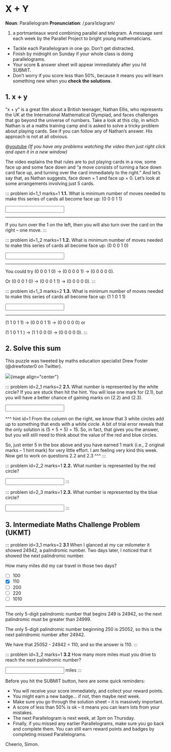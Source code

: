 # X + Y

<div class="dictionary">

__Noun__: Parallelogram
__Pronunciation__: /ˌparəˈlɛləɡram/

1. a portmanteaux word combining parallel and telegram. A message sent each
week by the Parallel Project to bright young mathematicians.

</div>

*	Tackle each Parallelogram in one go. Don’t get distracted.
*	Finish by midnight on Sunday if your whole class is doing parallelograms.
*	Your score & answer sheet will appear immediately after you hit SUBMIT.
*	Don’t worry if you score less than 50%, because it means you will learn something new when you __check the solutions__.


## 1. x + y

“x + y” is a great film about a British teenager, Nathan Ellis, who represents the UK at the International Mathematical Olympiad, and faces challenges that go beyond the universe of numbers. Take a look at this clip, in which Nathan is at a maths training camp and is asked to solve a tricky problem about playing cards. See if you can follow any of Nathan’s answer. His approach is not at all obvious.

@[youtube](mYAahN1G8Y8?rel=0) _(If you have any problems watching the video then just right click and open it in a new window)_

The video explains the that rules are to put playing cards in a row, some face up and some face down and “a move consists of turning a face down card face up, and turning over the card immediately to the right.” And let’s say that, as Nathan suggests, face down = 1 and face up = 0. Let’s look at some arrangements involving just 5 cards.

::: problem id=1_1 marks=1
__1.1.__ What is minimum number of moves needed to make this series of cards all become face up: (0 0 0 1 1)

<input type="number" solution="1"/>

---

If you turn over the 1 on the left, then you will also turn over the card on the right – one move.
:::

::: problem id=1_2 marks=1
__1.2.__ What is minimum number of moves needed to make this series of cards all become face up: (0 0 0 1 0)

<input type="number" solution="2"/>

---

You could try (0 0 0 1 0) → (0 0 0 0 1) → (0 0 0 0 0).

Or (0 0 0 1 0) → (0 0 0 1 1) → (0 0 0 0 0).
:::

::: problem id=1_3 marks=2
__1.3.__ What is minimum number of moves needed to make this series of cards all become face up: (1 1 0 1 1)

<input type="number" solution="2"/>

---

(1 1 0 1 1) → (0 0 0 1 1) → (0 0 0 0 0) or

(1 1 0 1 1 ) → (1 1 0 0 0) → (0 0 0 0 0).
:::


## 2. Solve this sum

This puzzle was tweeted by maths education specialist Drew Foster (@drewfoster0 on Twitter).

![](/resources/9-07-x-y/2-question.jpg){image align="center"}

::: problem id=2_1 marks=2
__2.1.__ What number is represented by the white circle? If you are stuck then hit the hint. You will lose one mark for (2.1), but you will have a better chance of gaining marks on (2.2) and (2.3).

<input type="number" solution="5"/>

^^^ hint id=1
From the column on the right, we know that 3 white circles add up to something that ends with a white circle. A bit of trial error reveals that the only solution is (5 + 5 + 5) = 15. So, in fact, that gives you the answer, but you will still need to think about the value of the red and blue circles.

So, just enter 5 in the box above and you have earned 1 mark (i.e., 2 original marks – 1 hint mark) for very little effort. I am feeling very kind this week. Now get to work on questions 2.2 and 2.3
^^^
:::

::: problem id=2_2 marks=1
__2.2.__ What number is represented by the red circle?

<input type="number" solution="8"/>
:::

::: problem id=2_3 marks=1
__2.3.__ What number is represented by the blue circle?

<input type="number" solution="1"/>
:::


## 3.	Intermediate Maths Challenge Problem (UKMT)
<!--- (2011) Q6 --->

::: problem id=3_1 marks=2
__3.1__ When I glanced at my car milometer it showed 24942, a palindromic number. Two days later, I noticed that it showed the next palindromic number.

How many miles did my car travel in those two days?

* [ ] 100
* [x] 110
* [ ] 200
* [ ] 220
* [ ] 1010

---

The only 5-digit palindromic number that begins 249 is 24942, so the next palindromic must be greater than 24999.

The only 5-digit palindromic number beginning 250 is 25052, so this is the next palindromic number after 24942.

We have that 25052 - 24942 = 110, and so the answer is 110.
:::

::: problem id=3_2 marks=1
__3.2__ How many more miles must you drive to reach the next palindromic number?

<input type="number" solution="100"/> miles
:::


Before you hit the SUBMIT button, here are some quick reminders:

*	You will receive your score immediately, and collect your reward points.
*	You might earn a new badge... if not, then maybe next week.
*	Make sure you go through the solution sheet – it is massively important.
*	A score of less than 50% is ok – it means you can learn lots from your mistakes.
*	The next Parallelogram is next week, at 3pm on Thursday.
*	Finally, if you missed any earlier Parallelograms, make sure you go back and complete them. You can still earn reward points and badges by completing missed Parallelograms.

Cheerio,
Simon.
